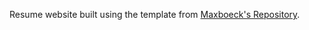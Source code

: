 Resume website built using the template from [Maxboeck's Repository](https://github.com/maxboeck/resume).
